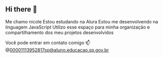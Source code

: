 ## Hi there 👋

Me chamo nicole 
Estou estudando na Alura
Estou me desenvolvendo na linguagem JavaScript
Utilizo esse espaço para minha organização e compartilhamento dos meu projetos desenvolvidos

Você pode entrar em contato comigo 📫
@00001113952817sp@aluno.educacao.sp.gov.br
